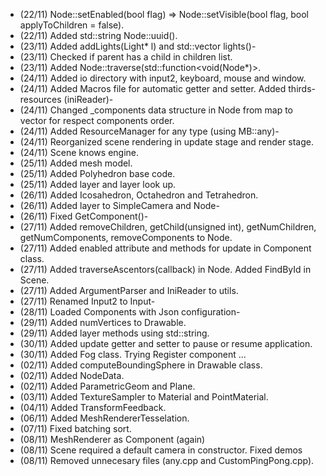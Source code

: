 - (22/11) Node::setEnabled(bool flag) => Node::setVisible(bool flag, bool applyToChildren = false).
- (22/11) Added std::string Node::uuid().
- (23/11) Added addLights(Light* l) and std::vector<Light> lights()-
- (23/11) Checked if parent has a child in children list.
- (23/11) Added Node::traverse(std::function<void(Node*)>.
- (24/11) Added io directory with input2, keyboard, mouse and window.
- (24/11) Added Macros file for automatic getter and setter. Added thirds-resources (iniReader)-
- (24/11) Changed _components data structure in Node from map to vector for respect components order.
- (24/11) Added ResourceManager for any type (using MB::any)-
- (24/11) Reorganized scene rendering in update stage and render stage.
- (24/11) Scene knows engine.
- (25/11) Added mesh model.
- (25/11) Added Polyhedron base code.
- (25/11) Added layer and layer look up.
- (26/11) Added Icosahedron, Octahedron and Tetrahedron.
- (26/11) Added layer to SimpleCamera and Node-
- (26/11) Fixed GetComponent<K>()-
- (27/11) Added removeChildren, getChild(unsigned int), getNumChildren, getNumComponents, removeComponents to Node.
- (27/11) Added enabled attribute and methods for update in Component class.
- (27/11) Added traverseAscentors(callback) in Node. Added FindById in Scene.
- (27/11) Added ArgumentParser and IniReader to utils.
- (27/11) Renamed Input2 to Input-
- (28/11) Loaded Components with Json configuration-
- (29/11) Added numVertices to Drawable.
- (29/11) Added layer methods using std::string.
- (30/11) Added update getter and setter to pause or resume application.
- (30/11) Added Fog class. Trying Register component ...
- (02/11) Added computeBoundingSphere in Drawable class.
- (02/11) Added NodeData.
- (02/11) Added ParametricGeom and Plane.
- (03/11) Added TextureSampler to Material and PointMaterial.
- (04/11) Added TransformFeedback.
- (06/11) Added MeshRendererTesselation.
- (07/11) Fixed batching sort.
- (08/11) MeshRenderer as Component (again)
- (08/11) Scene required a default camera in constructor. Fixed demos
- (08/11) Removed unnecesary files (any.cpp and CustomPingPong.cpp).
